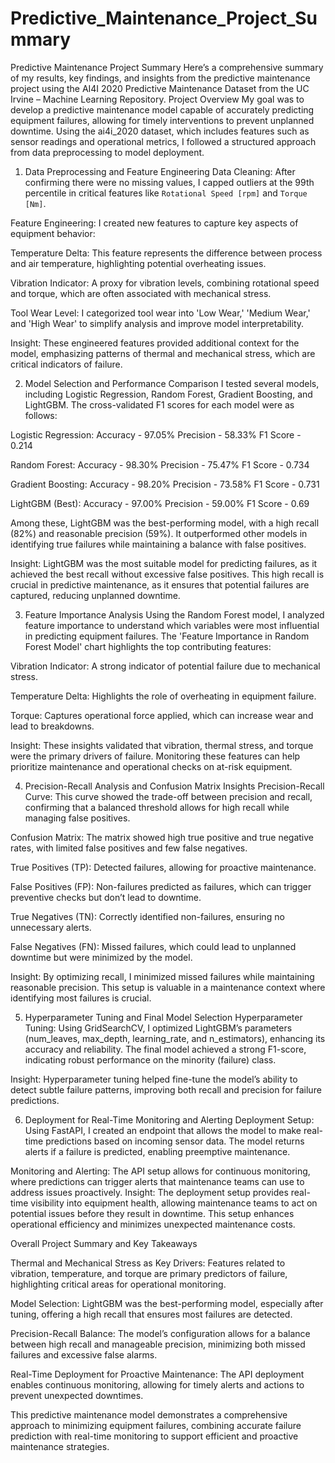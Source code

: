 # Predictive_Maintenance_Project_Summary
Predictive Maintenance Project Summary
Here’s a comprehensive summary of my results, key findings, and insights from the predictive maintenance project using the AI4I 2020 Predictive Maintenance Dataset from the UC Irvine – Machine Learning Repository.
Project Overview
My goal was to develop a predictive maintenance model capable of accurately predicting equipment failures, allowing for timely interventions to prevent unplanned downtime. Using the ai4i_2020 dataset, which includes features such as sensor readings and operational metrics, I followed a structured approach from data preprocessing to model deployment.
1. Data Preprocessing and Feature Engineering
Data Cleaning: After confirming there were no missing values, I capped outliers at the 99th percentile in critical features like `Rotational Speed [rpm]` and `Torque [Nm]`.

Feature Engineering: I created new features to capture key aspects of equipment behavior:

Temperature Delta: This feature represents the difference between process and air temperature, highlighting potential overheating issues.

Vibration Indicator: A proxy for vibration levels, combining rotational speed and torque, which are often associated with mechanical stress.

Tool Wear Level: I categorized tool wear into 'Low Wear,' 'Medium Wear,' and 'High Wear' to simplify analysis and improve model interpretability.

Insight: These engineered features provided additional context for the model, emphasizing patterns of thermal and mechanical stress, which are critical indicators of failure.

2. Model Selection and Performance Comparison
I tested several models, including Logistic Regression, Random Forest, Gradient Boosting, and LightGBM. The cross-validated F1 scores for each model were as follows:

Logistic Regression:  Accuracy - 97.05%  Precision - 58.33%  F1 Score - 0.214

Random Forest:        Accuracy - 98.30%  Precision - 75.47%  F1 Score - 0.734

Gradient Boosting:   	Accuracy - 98.20%  Precision - 73.58%  F1 Score - 0.731

LightGBM (Best):      Accuracy - 97.00%  Precision - 59.00%  F1 Score - 0.69

Among these, LightGBM was the best-performing model, with a high recall (82%) and reasonable precision (59%). It outperformed other models in identifying true failures while maintaining a balance with false positives.

Insight: LightGBM was the most suitable model for predicting failures, as it achieved the best recall without excessive false positives. This high recall is crucial in predictive maintenance, as it ensures that potential failures are captured, reducing unplanned downtime.

3. Feature Importance Analysis
Using the Random Forest model, I analyzed feature importance to understand which variables were most influential in predicting equipment failures. The 'Feature Importance in Random Forest Model' chart highlights the top contributing features:

Vibration Indicator: A strong indicator of potential failure due to mechanical stress.

Temperature Delta: Highlights the role of overheating in equipment failure.

Torque: Captures operational force applied, which can increase wear and lead to breakdowns.

Insight: These insights validated that vibration, thermal stress, and torque were the primary drivers of failure. Monitoring these features can help prioritize maintenance and operational checks on at-risk equipment.

4. Precision-Recall Analysis and Confusion Matrix Insights
Precision-Recall Curve: This curve showed the trade-off between precision and recall, confirming that a balanced threshold allows for high recall while managing false positives.

Confusion Matrix: The matrix showed high true positive and true negative rates, with limited false positives and few false negatives.

True Positives (TP): Detected failures, allowing for proactive maintenance.

False Positives (FP): Non-failures predicted as failures, which can trigger preventive checks but don’t lead to downtime.

True Negatives (TN): Correctly identified non-failures, ensuring no unnecessary alerts.

False Negatives (FN): Missed failures, which could lead to unplanned downtime but were minimized by the model.

Insight: By optimizing recall, I minimized missed failures while maintaining reasonable precision. This setup is valuable in a maintenance context where identifying most failures is crucial.

5. Hyperparameter Tuning and Final Model Selection
Hyperparameter Tuning: Using GridSearchCV, I optimized LightGBM’s parameters (num_leaves, max_depth, learning_rate, and n_estimators), enhancing its accuracy and reliability. The final model achieved a strong F1-score, indicating robust performance on the minority (failure) class.

Insight: Hyperparameter tuning helped fine-tune the model’s ability to detect subtle failure patterns, improving both recall and precision for failure predictions.

6. Deployment for Real-Time Monitoring and Alerting
Deployment Setup: Using FastAPI, I created an endpoint that allows the model to make real-time predictions based on incoming sensor data. The model returns alerts if a failure is predicted, enabling preemptive maintenance.

Monitoring and Alerting: The API setup allows for continuous monitoring, where predictions can trigger alerts that maintenance teams can use to address issues proactively.
Insight: The deployment setup provides real-time visibility into equipment health, allowing maintenance teams to act on potential issues before they result in downtime. This setup enhances operational efficiency and minimizes unexpected maintenance costs.

Overall Project Summary and Key Takeaways

Thermal and Mechanical Stress as Key Drivers: Features related to vibration, temperature, and torque are primary predictors of failure, highlighting critical areas for operational monitoring.

Model Selection: LightGBM was the best-performing model, especially after tuning, offering a high recall that ensures most failures are detected.

Precision-Recall Balance: The model’s configuration allows for a balance between high recall and manageable precision, minimizing both missed failures and excessive false alarms.

Real-Time Deployment for Proactive Maintenance: The API deployment enables continuous monitoring, allowing for timely alerts and actions to prevent unexpected downtimes.

This predictive maintenance model demonstrates a comprehensive approach to minimizing equipment failures, combining accurate failure prediction with real-time monitoring to support efficient and proactive maintenance strategies.
